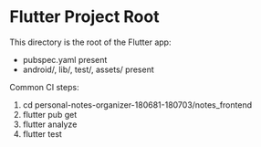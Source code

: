 # Flutter Project Root

This directory is the root of the Flutter app:
- pubspec.yaml present
- android/, lib/, test/, assets/ present

Common CI steps:
1) cd personal-notes-organizer-180681-180703/notes_frontend
2) flutter pub get
3) flutter analyze
4) flutter test
